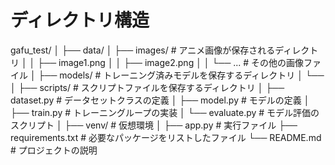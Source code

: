 # ディレクトリ構造

gafu_test/
│
├── data/
│   ├── images/          # アニメ画像が保存されるディレクトリ
│   │   ├── image1.png
│   │   ├── image2.png
│   │   └── ...          # その他の画像ファイル
│
├── models/              # トレーニング済みモデルを保存するディレクトリ
│   └── 
│
├── scripts/             # スクリプトファイルを保存するディレクトリ
│   ├── dataset.py       # データセットクラスの定義
│   ├── model.py         # モデルの定義
│   ├── train.py         # トレーニングループの実装
│   └── evaluate.py      # モデル評価のスクリプト
│
├── venv/                # 仮想環境
│
├── app.py               # 実行ファイル
├── requirements.txt     # 必要なパッケージをリストしたファイル
└── README.md            # プロジェクトの説明
